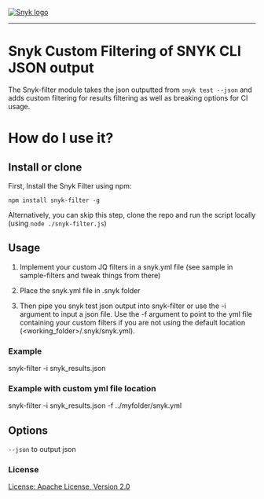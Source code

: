 [![Snyk logo](https://snyk.io/style/asset/logo/snyk-print.svg)](https://snyk.io)

***

# Snyk Custom Filtering of SNYK CLI JSON output
The Snyk-filter module takes the json outputted from `snyk test --json` and adds custom filtering for results filtering as well as breaking options for CI usage.

# How do I use it?

## Install or clone

First, Install the Snyk Filter using npm:

`npm install snyk-filter -g`

Alternatively, you can skip this step, clone the repo and run the script locally (using `node ./snyk-filter.js`)

## Usage

1. Implement your custom JQ filters in a snyk.yml file (see sample in sample-filters and tweak things from there)

2. Place the snyk.yml file in .snyk folder

2. Then pipe you snyk test json output into snyk-filter or use the -i argument to input a json file. Use the -f argument to point to the yml file containing your custom filters if you are not using the default location (<working_folder>/.snyk/snyk.yml).

### Example
snyk-filter -i snyk_results.json

### Example with custom yml file location
snyk-filter -i snyk_results.json -f ../myfolder/snyk.yml

## Options
`--json` to output json

### License

[License: Apache License, Version 2.0](LICENSE)
